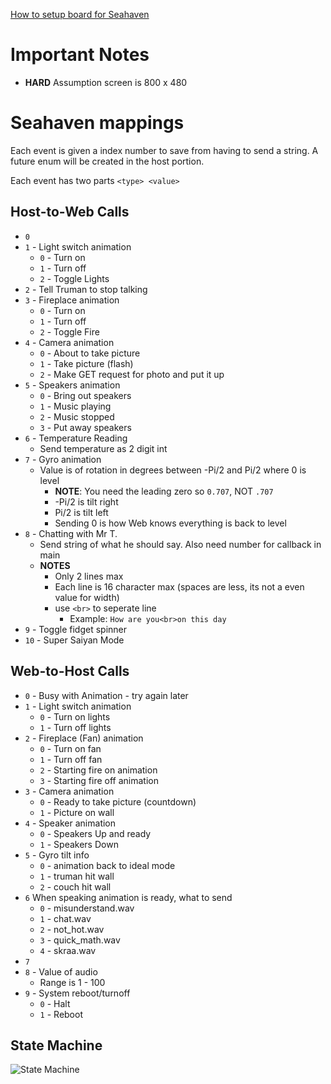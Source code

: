 [How to setup board for Seahaven](./docs/setup.md)

# Important Notes

- **HARD** Assumption screen is 800 x 480

# Seahaven mappings

Each event is given a index number to save from having to send a string. A future enum will be created in the host portion.

Each event has two parts `<type> <value>`

## Host-to-Web Calls
- `0`
- `1` - Light switch animation
  - `0` - Turn on
  - `1` - Turn off
  - `2` - Toggle Lights
- `2` - Tell Truman to stop talking
- `3` - Fireplace animation
  - `0` - Turn on
  - `1` - Turn off
  - `2` - Toggle Fire
- `4` - Camera animation
  - `0` - About to take picture
  - `1` - Take picture (flash)
  - `2` - Make GET request for photo and put it up
- `5` - Speakers animation
  - `0` - Bring out speakers
  - `1` - Music playing
  - `2` - Music stopped
  - `3` - Put away speakers
- `6` - Temperature Reading
  - Send temperature as 2 digit int
- `7` - Gyro animation
  - Value is of rotation in degrees between -Pi/2 and Pi/2 where 0 is level
    - **NOTE**: You need the leading zero so `0.707`, NOT `.707`
    - -Pi/2 is tilt right
    -  Pi/2 is tilt left
    - Sending 0 is how Web knows everything is back to level
- `8` - Chatting with Mr T.
  - Send string of what he should say. Also need number for callback in main
  - **NOTES**
    - Only 2 lines max
    - Each line is 16 character max (spaces are less, its not a even value for width)
    - use `<br>` to seperate line
      - Example: `How are you<br>on this day`
- `9` - Toggle fidget spinner
- `10` - Super Saiyan Mode

## Web-to-Host Calls
- `0` - Busy with Animation - try again later
- `1` - Light switch animation
  - `0` - Turn on lights
  - `1` - Turn off lights
- `2` - Fireplace (Fan) animation
  - `0` - Turn on fan
  - `1` - Turn off fan
  - `2` - Starting fire on animation
  - `3` - Starting fire off animation
- `3` - Camera animation
  - `0` - Ready to take picture (countdown)
  - `1` - Picture on wall
- `4` - Speaker animation
  - `0` - Speakers Up and ready
  - `1` - Speakers Down
- `5` - Gyro tilt info
  - `0` - animation back to ideal mode
  - `1` - truman hit wall
  - `2` - couch hit wall
- `6` When speaking animation is ready, what to send
  - `0` - misunderstand.wav
  - `1` - chat.wav
  - `2` - not_hot.wav
  - `3` - quick_math.wav
  - `4` - skraa.wav
- `7`
- `8` - Value of audio
  - Range is 1 - 100
- `9` - System reboot/turnoff
  - `0` - Halt
  - `1` - Reboot
  
## State Machine

![State Machine](Animation_State_Machine.png)
